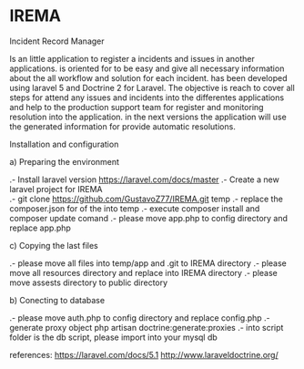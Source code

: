 # IREMA
Incident Record Manager

Is an little application to register a incidents and issues in another applications.
is oriented for to be easy and give all necessary information about the all workflow and solution for each incident.
has been developed using laravel 5 and Doctrine 2 for Laravel.
The objective is reach to cover all steps for attend any issues and incidents into the differentes applications and help to the production
support team for register and monitoring resolution into the application.
in the next versions the application will use the generated information for provide automatic resolutions.

Installation and configuration

a) Preparing the environment

.- Install laravel version https://laravel.com/docs/master
.- Create a new laravel project for IREMA   
.- git clone https://github.com/GustavoZ77/IREMA.git temp
.- replace the composer.json for of the into temp
.- execute composer install and composer update comand
.- please move app.php to config directory and replace app.php

c) Copying the last files

.- please move all files into temp/app and .git to IREMA directory
.- please move all resources directory and replace into IREMA directory
.- please move assests directory to public directory 

b) Conecting to database

.- please move auth.php to config directory and replace config.php
.- generate proxy object php artisan doctrine:generate:proxies
.- into script folder is the db script, please import into your mysql db

references:
https://laravel.com/docs/5.1
http://www.laraveldoctrine.org/
